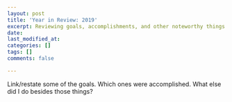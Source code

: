 ```yaml
---
layout: post
title: 'Year in Review: 2019'
excerpt: Reviewing goals, accomplishments, and other noteworthy things from 2019
date: 
last_modified_at: 
categories: []
tags: []
comments: false

---
```

Link/restate some of the goals. Which ones were accomplished. What else did I do besides those things?
